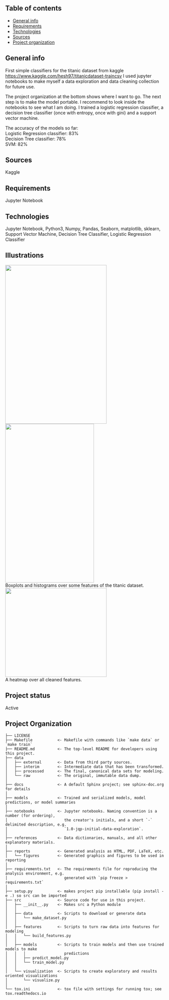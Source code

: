 ## Table of contents
* [General info](#general-info)
* [Requirements](#requirements)
* [Technologies](#technologies)
* [Sources](#sources)
* [Project organization](#project-organization)


## General info
First simple classifiers for the titanic dataset from kaggle https://www.kaggle.com/hesh97/titanicdataset-traincsv
I used jupyter notebooks to make myself a data exploration and data cleaning collection for future use. <br>

The project organization at the bottom shows where I want to go. The next step is to make the model portable. I recommend to look inside the notebooks to see what I am doing. I trained a logistic regression classifier, a decision tree classifier (once with entropy, once with gini) and a support vector machine. <p>
  
The accuracy of the models so far: <br>
Logistic Regression classifier: 83% <br>
Decision Tree classifier: 78% <br>
SVM: 82%

## Sources
Kaggle

## Requirements
Jupyter Notebook

## Technologies
Jupyter Notebook, Python3, Numpy, Pandas, Seaborn, matplotlib, sklearn, Support Vector Machine, Decision Tree Classifier, Logistic Regression Classifier

## Illustrations
<img src="https://user-images.githubusercontent.com/78420756/109414369-ca4b3c80-79b2-11eb-9ac1-31e2af9c03d6.PNG" width="320" height="500"> <img src="https://user-images.githubusercontent.com/78420756/109414440-3cbc1c80-79b3-11eb-8fbc-5b2228849684.PNG" width="280" height="500"> <br>
Boxplots and histograms over some features of the titanic dataset. <br>
<img src="https://user-images.githubusercontent.com/78420756/109414446-434a9400-79b3-11eb-9b64-ca746594cca7.PNG" width="320" height="280"> <br>
A heatmap over all cleaned features.
  
## Project status
Active 

## Project Organization

    ├── LICENSE
    ├── Makefile           <- Makefile with commands like `make data` or `make train`
    ├── README.md          <- The top-level README for developers using this project.
    ├── data
    │   ├── external       <- Data from third party sources.
    │   ├── interim        <- Intermediate data that has been transformed.
    │   ├── processed      <- The final, canonical data sets for modeling.
    │   └── raw            <- The original, immutable data dump.
    │
    ├── docs               <- A default Sphinx project; see sphinx-doc.org for details
    │
    ├── models             <- Trained and serialized models, model predictions, or model summaries
    │
    ├── notebooks          <- Jupyter notebooks. Naming convention is a number (for ordering),
    │                         the creator's initials, and a short `-` delimited description, e.g.
    │                         `1.0-jqp-initial-data-exploration`.
    │
    ├── references         <- Data dictionaries, manuals, and all other explanatory materials.
    │
    ├── reports            <- Generated analysis as HTML, PDF, LaTeX, etc.
    │   └── figures        <- Generated graphics and figures to be used in reporting
    │
    ├── requirements.txt   <- The requirements file for reproducing the analysis environment, e.g.
    │                         generated with `pip freeze > requirements.txt`
    │
    ├── setup.py           <- makes project pip installable (pip install -e .) so src can be imported
    ├── src                <- Source code for use in this project.
    │   ├── __init__.py    <- Makes src a Python module
    │   │
    │   ├── data           <- Scripts to download or generate data
    │   │   └── make_dataset.py
    │   │
    │   ├── features       <- Scripts to turn raw data into features for modeling
    │   │   └── build_features.py
    │   │
    │   ├── models         <- Scripts to train models and then use trained models to make
    │   │   │                 predictions
    │   │   ├── predict_model.py
    │   │   └── train_model.py
    │   │
    │   └── visualization  <- Scripts to create exploratory and results oriented visualizations
    │       └── visualize.py
    │
    └── tox.ini            <- tox file with settings for running tox; see tox.readthedocs.io

